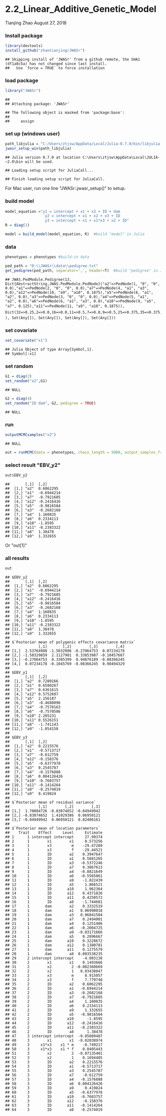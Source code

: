 2.2\_Linear\_Additive\_Genetic\_Model
================
Tianjing Zhao
August 27, 2018

### Install package

``` r
library(devtools)
install_github("zhaotianjing/JWASr")
```

    ## Skipping install of 'JWASr' from a github remote, the SHA1 (df1a8c5a) has not changed since last install.
    ##   Use `force = TRUE` to force installation

### load package

``` r
library("JWASr")
```

    ## 
    ## Attaching package: 'JWASr'

    ## The following object is masked from 'package:base':
    ## 
    ##     assign

### set up (windows user)

``` r
path_libjulia = "C:/Users/ztjsw/AppData/Local/Julia-0.7.0/bin/libjulia.dll"
jwasr_setup_win(path_libjulia)
```

    ## Julia version 0.7.0 at location C:\Users\ztjsw\AppData\Local\JULIA-~2.0\bin will be used.

    ## Loading setup script for JuliaCall...

    ## Finish loading setup script for JuliaCall.

For Mac user, run one line "JWASr::jwasr\_setup()" to setup.

### build model

``` r
model_equation ="y1 = intercept + x1 + x3 + ID + dam
                  y2 = intercept + x1 + x2 + x3 + ID
                  y3 = intercept + x1 + x1*x3 + x2 + ID"
R = diag(3)

model = build_model(model_equation, R)  #build "model" in Julia
```

### data

``` r
phenotypes = phenotypes #build-in data

ped_path = "D:\\JWASr\\data\\pedigree.txt"
get_pedigree(ped_path, separator=',', header=T)  #build "pedigree" in Julia
```

    ## JWAS.PedModule.Pedigree(13, Dict{AbstractString,JWAS.PedModule.PedNode}("a2"=>PedNode(1, "0", "0", 0.0),"a1"=>PedNode(2, "0", "0", 0.0),"a7"=>PedNode(4, "a1", "a3", 0.0),"a12"=>PedNode(10, "a9", "a10", 0.1875),"a5"=>PedNode(8, "a1", "a2", 0.0),"a3"=>PedNode(3, "0", "0", 0.0),"a4"=>PedNode(5, "a1", "a2", 0.0),"a6"=>PedNode(6, "a1", "a3", 0.0),"a10"=>PedNode(9, "a5", "a7", 0.125),"a11"=>PedNode(11, "a9", "a10", 0.1875)), Dict(32=>0.25,2=>0.0,16=>0.0,11=>0.5,7=>0.0,9=>0.5,25=>0.375,35=>0.375,43=>0.375,19=>0.5), Set(Any[]), Set(Any[]), Set(Any[]), Set(Any[]))

### set covariate

``` r
set_covariate("x1")
```

    ## Julia Object of type Array{Symbol,1}.
    ## Symbol[:x1]

### set random

``` r
G1 = diag(2)
set_random("x2",G1)
```

    ## NULL

``` r
G2 = diag(4)
set_random("ID dam", G2, pedigree = TRUE)
```

    ## NULL

### run

``` r
outputMCMCsamples("x2")
```

    ## NULL

``` r
out = runMCMC(data = phenotypes, chain_length = 5000, output_samples_frequency = 100, outputEBV = TRUE)   
```

### select result "EBV\_y2"

``` r
out$EBV_y2
```

    ##       [,1]  [,2]      
    ##  [1,] "a2"  0.6062295 
    ##  [2,] "a1"  -0.6944214
    ##  [3,] "a7"  -0.7921685
    ##  [4,] "a12" -0.2416416
    ##  [5,] "a5"  -0.9816584
    ##  [6,] "a3"  -0.2682168
    ##  [7,] "a4"  1.160835  
    ##  [8,] "a6"  0.2334113 
    ##  [9,] "a10" -1.8595   
    ## [10,] "a11" -0.2383322
    ## [11,] "a8"  1.38478   
    ## [12,] "a9"  1.332655

Or "out\[1\]"

### all results

``` r
out
```

    ## $EBV_y2
    ##       [,1]  [,2]      
    ##  [1,] "a2"  0.6062295 
    ##  [2,] "a1"  -0.6944214
    ##  [3,] "a7"  -0.7921685
    ##  [4,] "a12" -0.2416416
    ##  [5,] "a5"  -0.9816584
    ##  [6,] "a3"  -0.2682168
    ##  [7,] "a4"  1.160835  
    ##  [8,] "a6"  0.2334113 
    ##  [9,] "a10" -1.8595   
    ## [10,] "a11" -0.2383322
    ## [11,] "a8"  1.38478   
    ## [12,] "a9"  1.332655  
    ## 
    ## $`Posterior mean of polygenic effects covariance matrix`
    ##             [,1]       [,2]        [,3]        [,4]
    ## [1,]  2.53764988 -1.5032986 -0.27064753  0.07234178
    ## [2,] -1.50329859  2.1127901  0.33853987 -0.10457687
    ## [3,] -0.27064753  0.3385399  0.94876189 -0.08366245
    ## [4,]  0.07234178 -0.1045769 -0.08366245  0.98494329
    ## 
    ## $EBV_y1
    ##       [,1]  [,2]      
    ##  [1,] "a2"  0.7280166 
    ##  [2,] "a1"  0.6580267 
    ##  [3,] "a7"  0.6361615 
    ##  [4,] "a12" 0.5752607 
    ##  [5,] "a5"  2.156187  
    ##  [6,] "a3"  -0.4688096
    ##  [7,] "a4"  -0.7570163
    ##  [8,] "a6"  -0.7570586
    ##  [9,] "a10" 2.285231  
    ## [10,] "a11" 0.5526151 
    ## [11,] "a8"  -1.741143 
    ## [12,] "a9"  -1.054158 
    ## 
    ## $EBV_y3
    ##       [,1]  [,2]       
    ##  [1,] "a2"  0.2215576  
    ##  [2,] "a1"  -0.5713717 
    ##  [3,] "a7"  -0.612759  
    ##  [4,] "a12" -0.158376  
    ##  [5,] "a5"  -0.6377978 
    ##  [6,] "a3"  0.2545787  
    ##  [7,] "a4"  -0.1576888 
    ##  [8,] "a6"  0.004126426
    ##  [9,] "a10" -0.7603757 
    ## [10,] "a11" -0.1414264 
    ## [11,] "a8"  -0.2574019 
    ## [12,] "a9"  0.419824   
    ## 
    ## $`Posterior mean of residual variance`
    ##             [,1]        [,2]        [,3]
    ## [1,]  1.70004726 -0.83074652 -0.04949942
    ## [2,] -0.83074652  1.41029386  0.06950121
    ## [3,] -0.04949942  0.06950121  0.82406161
    ## 
    ## $`Posterior mean of location parameters`
    ##    Trait    Effect     Level     Estimate
    ## 1      1 intercept intercept     27.99374
    ## 2      1        x1        x1     0.573256
    ## 3      1        x3         m    -29.47289
    ## 4      1        x3         f    -29.44521
    ## 5      1        ID        a2    0.3947647
    ## 6      1        ID        a1    0.5881265
    ## 7      1        ID        a3   -0.5372246
    ## 8      1        ID        a7    0.3867613
    ## 9      1        ID        a4   -0.8821649
    ## 10     1        ID        a6   -0.5565861
    ## 11     1        ID        a9    -1.022439
    ## 12     1        ID        a5     1.866521
    ## 13     1        ID       a10     1.962364
    ## 14     1        ID       a12    0.4371826
    ## 15     1        ID       a11    0.4250572
    ## 16     1        ID        a8    -1.744681
    ## 17     1       dam        a2    0.3332519
    ## 18     1       dam        a1   0.06990018
    ## 19     1       dam        a3   0.06841504
    ## 20     1       dam        a7    0.2494001
    ## 21     1       dam        a4    0.1251486
    ## 22     1       dam        a6   -0.2004725
    ## 23     1       dam        a9  -0.03171866
    ## 24     1       dam        a5    0.2896667
    ## 25     1       dam       a10    0.3228672
    ## 26     1       dam       a12    0.1380781
    ## 27     1       dam       a11    0.1275579
    ## 28     1       dam        a8  0.003538235
    ## 29     2 intercept intercept    -4.003138
    ## 30     2        x1        x1    0.1493666
    ## 31     2        x2         2 -0.002360669
    ## 32     2        x2         1   0.03438047
    ## 33     2        x3         m     8.915057
    ## 34     2        x3         f     7.779748
    ## 35     2        ID        a2    0.6062295
    ## 36     2        ID        a1   -0.6944214
    ## 37     2        ID        a3   -0.2682168
    ## 38     2        ID        a7   -0.7921685
    ## 39     2        ID        a4     1.160835
    ## 40     2        ID        a6    0.2334113
    ## 41     2        ID        a9     1.332655
    ## 42     2        ID        a5   -0.9816584
    ## 43     2        ID       a10      -1.8595
    ## 44     2        ID       a12   -0.2416416
    ## 45     2        ID       a11   -0.2383322
    ## 46     2        ID        a8      1.38478
    ## 47     3 intercept intercept  -0.05089487
    ## 48     3        x1        x1  -0.02038974
    ## 49     3     x1*x3    x1 * m    -0.749217
    ## 50     3     x1*x3    x1 * f    0.0405443
    ## 51     3        x2         2  -0.07135401
    ## 52     3        x2         1    0.1694405
    ## 53     3        ID        a2    0.2215576
    ## 54     3        ID        a1   -0.5713717
    ## 55     3        ID        a3    0.2545787
    ## 56     3        ID        a7    -0.612759
    ## 57     3        ID        a4   -0.1576888
    ## 58     3        ID        a6  0.004126426
    ## 59     3        ID        a9     0.419824
    ## 60     3        ID        a5   -0.6377978
    ## 61     3        ID       a10   -0.7603757
    ## 62     3        ID       a12    -0.158376
    ## 63     3        ID       a11   -0.1414264
    ## 64     3        ID        a8   -0.2574019
